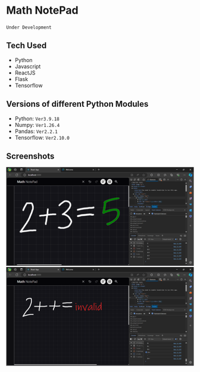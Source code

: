 # Math NotePad
`Under Development`

## Tech Used

- Python
- Javascript
- ReactJS
- Flask
- Tensorflow

## Versions of different Python Modules

- Python: `Ver3.9.18`
- Numpy: `Ver1.26.4`
- Pandas: `Ver2.2.1`
- Tensorflow: `Ver2.10.0`

## Screenshots
<img src="./Screenshots/Screenshot 2024-08-03 122119.png" style=""></img>
<img src="./Screenshots/Screenshot 2024-08-03 122214.png" style=""></img>

